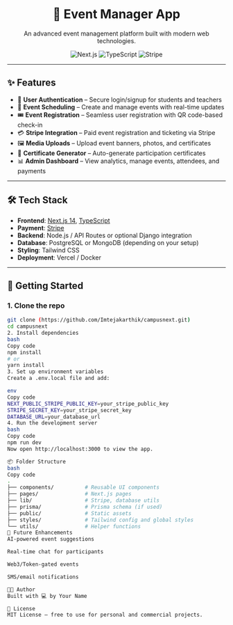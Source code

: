 <div align="center">
  <h1>🎉 Event Manager App</h1>
  <p>An advanced event management platform built with modern web technologies.</p>
  
  <img src="https://img.shields.io/badge/-Next_JS_14-black?style=for-the-badge&logoColor=white&logo=nextdotjs&color=000000" alt="Next.js" />
  <img src="https://img.shields.io/badge/-TypeScript-black?style=for-the-badge&logoColor=white&logo=typescript&color=3178C6" alt="TypeScript" />
  <img src="https://img.shields.io/badge/-Stripe-black?style=for-the-badge&logoColor=white&logo=stripe&color=008CDD" alt="Stripe" />
</div>

---

## ✨ Features

- 🔐 **User Authentication** – Secure login/signup for students and teachers
- 📅 **Event Scheduling** – Create and manage events with real-time updates
- 🎟️ **Event Registration** – Seamless user registration with QR code-based check-in
- 💳 **Stripe Integration** – Paid event registration and ticketing via Stripe
- 🖼️ **Media Uploads** – Upload event banners, photos, and certificates
- 🧾 **Certificate Generator** – Auto-generate participation certificates
- 📊 **Admin Dashboard** – View analytics, manage events, attendees, and payments

---

## 🛠️ Tech Stack

- **Frontend**: [Next.js 14](https://nextjs.org/), [TypeScript](https://www.typescriptlang.org/)
- **Payment**: [Stripe](https://stripe.com/)
- **Backend**: Node.js / API Routes or optional Django integration
- **Database**: PostgreSQL or MongoDB (depending on your setup)
- **Styling**: Tailwind CSS
- **Deployment**: Vercel / Docker

---

## 🚀 Getting Started

### 1. Clone the repo

```bash
git clone (https://github.com/Imtejakarthik/campusnext.git)
cd campusnext
2. Install dependencies
bash
Copy code
npm install
# or
yarn install
3. Set up environment variables
Create a .env.local file and add:

env
Copy code
NEXT_PUBLIC_STRIPE_PUBLIC_KEY=your_stripe_public_key
STRIPE_SECRET_KEY=your_stripe_secret_key
DATABASE_URL=your_database_url
4. Run the development server
bash
Copy code
npm run dev
Now open http://localhost:3000 to view the app.

📦 Folder Structure
bash
Copy code
.
├── components/          # Reusable UI components
├── pages/               # Next.js pages
├── lib/                 # Stripe, database utils
├── prisma/              # Prisma schema (if used)
├── public/              # Static assets
├── styles/              # Tailwind config and global styles
└── utils/               # Helper functions
🧠 Future Enhancements
AI-powered event suggestions

Real-time chat for participants

Web3/Token-gated events

SMS/email notifications

🧑‍💻 Author
Built with 💻 by Your Name

📄 License
MIT License — free to use for personal and commercial projects.
